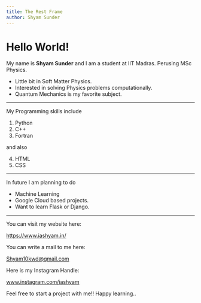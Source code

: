 ```yaml
---
title: The Rest Frame
author: Shyam Sunder
---
```


# Hello World!

My name is __Shyam Sunder__ and I am a student at IIT Madras. Perusing MSc Physics.

- Little bit in Soft Matter  Physics.
- Interested in solving Physics problems computationally.
- Quantum Mechanics is my favorite subject.

---

My Programming skills include

1. Python
2. C++
3. Fortran

and also

4. HTML
5. CSS

---

In future I am planning to do

- Machine Learning
- Google Cloud based projects.
- Want to learn Flask or Django.

---

You can visit my website here:

https://www.iashyam.in/

You can write a mail to me here:

Shyam10kwd@gmail.com

Here is my Instagram Handle:

www.instagram.com/iashyam

Feel free to start a project with me!! Happy learning..
